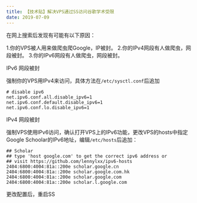 ```yaml
---
title: 【技术贴】解决VPS通过SS访问谷歌学术受限
date: 2019-07-09
---
```




在网上搜索后发现有可能有以下原因：

1.你的VPS被人用来做爬虫爬Google，IP被封。
2.你的IPv4网段有人做爬虫，网段被封。
3.你的IPv6网段有人做爬虫，网段被封。



IPv6 网段被封

强制你的VPS用IPv4来访问，具体方法在`/etc/sysctl.conf`后追加

```
# disable ipv6
net.ipv6.conf.all.disable_ipv6=1
net.ipv6.conf.default.disable_ipv6=1
net.ipv6.conf.lo.disable_ipv6=1
```



IPv4 网段被封

强制VPS使用IPv6访问，确认打开VPS上的IPv6功能，更改VPS的hosts中指定Google Schoolar的IPv6地址，编辑`/etc/hosts`后追加：

```
## Scholar
## type 'host google.com' to get the correct ipv6 address or
## visit https://github.com/lennylxx/ipv6-hosts
2404:6800:4004:81a::200e scholar.google.cn
2404:6800:4004:81a::200e scholar.google.com.hk
2404:6800:4004:81a::200e scholar.google.com
2404:6800:4004:81a::200e scholar.l.google.com
```



更改配置后，重启SS
